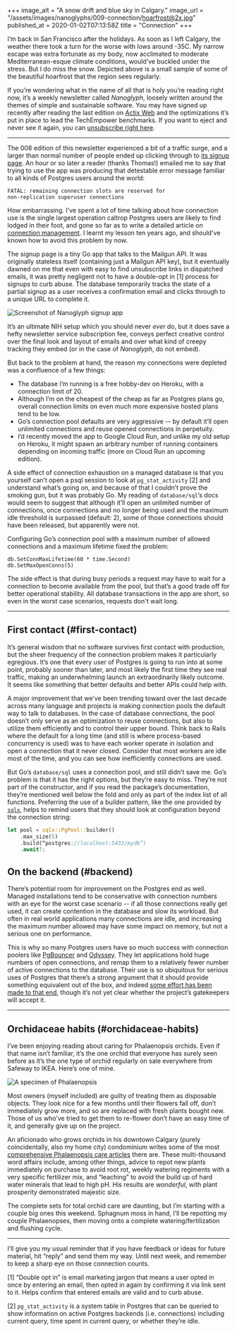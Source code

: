 +++
image_alt = "A snow drift and blue sky in Calgary."
image_url = "/assets/images/nanoglyphs/009-connection/hoarfrost@2x.jpg"
published_at = 2020-01-02T07:13:58Z
title = "Connection"
+++

I’m back in San Francisco after the holidays. As soon as I left Calgary, the weather there took a turn for the worse with lows around -35C. My narrow escape was extra fortunate as my body, now acclimated to moderate Mediterranean-esque climate conditions, would’ve buckled under the stress. But I do miss the snow. Depicted above is a small sample of some of the beautiful hoarfrost that the region sees regularly.

If you’re wondering what in the name of all that is holy you’re reading right now, it’s a weekly newsletter called _Nanoglyph_, loosely written around the themes of simple and sustainable software. You may have signed up recently after reading the last edition on [Actix Web](/nanoglyphs/008-actix) and the optimizations it’s put in place to lead the TechEmpower benchmarks. If you want to eject and never see it again, you can [unsubscribe right here](%unsubscribe_url%).

---

The 008 edition of this newsletter experienced a bit of a traffic surge, and a larger than normal number of people ended up clicking through to [its signup page](https://nanoglyph-signup.brandur.org/). An hour or so later a reader (thanks Thomas!) emailed me to say that trying to use the app was producing that detestable error message familiar to all kinds of Postgres users around the world:

```
FATAL: remaining connection slots are reserved for
non-replication superuser connections
```

How embarrassing. I’ve spent a lot of time talking about how connection use is the single largest operation caltrop Postgres users are likely to find lodged in their foot, and gone so far as to write a detailed article on [connection management](/postgres-connections). I learnt my lesson ten years ago, and should've known how to avoid this problem by now.

The signup page is a tiny Go app that talks to the Mailgun API. It was originally stateless itself (containing just a Mailgun API key), but it eventually dawned on me that even with easy to find unsubscribe links in dispatched emails, it was pretty negligent not to have a double-opt in [1] process for signups to curb abuse. The database temporarily tracks the state of a partial signup as a user receives a confirmation email and clicks through to a unique URL to complete it.

![Screenshot of Nanoglyph signup app](/assets/images/nanoglyphs/009-connection/nanoglyph-signup@2x.jpg)

It’s an ultimate NIH setup which you should never _ever_ do, but it does save a hefty newsletter service subscription fee, conveys perfect creative control over the final look and layout of emails and over what kind of creepy tracking they embed (or in the case of _Nanoglyph_, do not embed).

But back to the problem at hand, the reason my connections were depleted was a confluence of a few things:

* The database I’m running is a free hobby-dev on Heroku, with a connection limit of 20.
* Although I’m on the cheapest of the cheap as far as Postgres plans go, overall connection limits on even much more expensive hosted plans tend to be low.
* Go’s connection pool defaults are very aggressive -- by default it’ll open unlimited connections and reuse opened connections in perpetuity.
* I’d recently moved the app to Google Cloud Run, and unlike my old setup on Heroku, it might spawn an arbitrary number of running containers depending on incoming traffic (more on Cloud Run an upcoming edition).

A side effect of connection exhaustion on a managed database is that you yourself can’t open a psql session to look at `pg_stat_activity` [2] and understand what’s going on, and because of that I couldn’t prove the smoking gun, but it was probably Go. My reading of `database/sql`’s docs would seem to suggest that although it’ll open an unlimited number of connections, once connections and no longer being used and the maximum idle threshold is surpassed (default: 2), some of those connections should have been released, but apparently were not.

Configuring Go’s connection pool with a maximum number of allowed connections and a maximum lifetime fixed the problem:

```
db.SetConnMaxLifetime(60 * time.Second)
db.SetMaxOpenConns(5)
```

The side effect is that during busy periods a request may have to wait for a connection to become available from the pool, but that’s a good trade off for better operational stability. All database transactions in the app are short, so even in the worst case scenarios, requests don't wait long.

---

## First contact (#first-contact)

It’s general wisdom that no software survives first contact with production, but the sheer frequency of the connection problem makes it particularly egregious. It’s one that every user of Postgres is going to run into at some point, probably sooner than later, and most likely the first time they see real traffic, making an underwhelming launch an extraordinarily likely outcome. It seems like something that better defaults and better APIs could help with.

A major improvement that we’ve been trending toward over the last decade across many language and projects is making connection pools the default way to talk to databases. In the case of database connections, the pool doesn’t only serve as an optimization to reuse connections, but also to utilize them efficiently and to control their upper bound. Think back to Rails where the default for a long time (and still is where process-based concurrency is used) was to have each worker operate in isolation and open a connection that it never closed. Consider that most workers are idle most of the time, and you can see how inefficiently connections are used.

But Go’s `database/sql` uses a connection pool, and still didn’t save me. Go’s problem is that it has the right options, but they’re easy to miss. They’re not part of the constructor, and if you read the package’s documentation, they’re mentioned well below the fold and only as part of the index list of all functions. Preferring the use of a builder pattern, like the one provided by [`sqlx`](https://github.com/launchbadge/sqlx), helps to remind users that they should look at configuration beyond the connection string:

``` rust
let pool = sqlx::PgPool::builder()
    .max_size(5)
    .build(“postgres://localhost:5432/mydb”)
    .await?;
```

## On the backend (#backend)

There’s potential room for improvement on the Postgres end as well. Managed installations tend to be conservative with connection numbers with an eye for the worst case scenario -- if all those connections really get used, it can create contention in the database and slow its workload. But often in real world applications many connections are idle, and increasing the maximum number allowed may have some impact on memory, but not a serious one on performance.

This is why so many Postgres users have so much success with connection poolers like [PgBouncer](https://github.com/pgbouncer/pgbouncer) and [Odyssey](https://github.com/yandex/odyssey). They let applications hold huge numbers of open connections, and remap them to a relatively fewer number of active connections to the database. Their use is so ubiquitous for serious uses of Postgres that there’s a strong argument that it should provide something equivalent out of the box, and indeed [some effort has been made to that end](https://www.postgresql.org/message-id/ac873432-31cf-d5e4-0b80-b5ac95cfe385@postgrespro.ru), though it’s not yet clear whether the project’s gatekeepers will accept it.

---

## Orchidaceae habits (#orchidaceae-habits)

I’ve been enjoying reading about caring for Phalaenopsis orchids. Even if that name isn’t familiar, it’s the one orchid that everyone has surely seen before as it’s the one type of orchid regularly on sale everywhere from Safeway to IKEA. Here’s one of mine.

![A specimen of Phalaenopsis](/assets/images/nanoglyphs/009-connection/phalaenopsis@2x.jpg)

Most owners (myself included) are guilty of treating them as disposable objects. They look nice for a few months until their flowers fall off, don’t immediately grow more, and so are replaced with fresh plants bought new. Those of us who’ve tried to get them to re-flower don’t have an easy time of it, and generally give up on the project.

An aficionado who grows orchids in his downtown Calgary (purely coincidentally, also my home city) condominium writes some of the most [comprehensive Phalaenopsis care articles](http://herebutnot.com/how-we-grow-orchids-in-calgary-alberta-canada/) there are. These multi-thousand word affairs include, among other things, advice to repot new plants immediately on purchase to avoid root rot, weekly watering regiments with a very specific fertilizer mix, and “leaching” to avoid the build up of hard water minerals that lead to high pH. His results are _wonderful_, with plant prosperity demonstrated majestic size.

The complete sets for total orchid care are daunting, but I’m starting with a couple big ones this weekend. Sphagnum moss in hand, I’ll be repotting my couple Phalaenopses, then moving onto a complete watering/fertilization and flushing cycle.

---

I’ll give you my usual reminder that if you have feedback or ideas for future material, hit “reply” and send them my way. Until next week, and remember to keep a sharp eye on those connection counts.

[1] “Double opt in” is email marketing jargon that means a user opted in once by entering an email, then opted in again by confirming it via link sent to it. Helps confirm that entered emails are valid and to curb abuse.

[2] `pg_stat_activity` is a system table in Postgres that can be queried to show information on active Postgres backends (i.e. connections) including current query, time spent in current query, or whether they’re idle.
